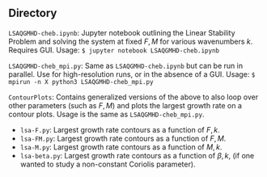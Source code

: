 ## Directory

`LSAQGMHD-cheb.ipynb`: Jupyter notebook outlining the Linear Stability Problem and solving the system at fixed $F,M$ for various wavenumbers $k$. Requires GUI. Usage: `$ jupyter notebook LSAQGMHD-cheb.ipynb`

`LSAQGMHD-cheb_mpi.py`: Same as `LSAQGMHD-cheb.ipynb` but can be run in parallel. Use for high-resolution runs, or in the absence of a GUI. Usage: `$ mpirun -n X python3 LSAQGMHD-cheb_mpi.py`

`ContourPlots`: Contains generalized versions of the above to also loop over other parameters (such as $F,M$) and plots the largest growth rate on a contour plots. Usage is the same as `LSAQGMHD-cheb_mpi.py`.
- `lsa-F.py`: Largest growth rate contours as a function of $F,k$.
- `lsa-FM.py`: Largest growth rate contours as a function of $F,M$.
- `lsa-M.py`: Largest growth rate contours as a function of $M,k$.
- `lsa-beta.py`: Largest growth rate contours as a function of $\beta,k$, (if one wanted to study a non-constant Coriolis parameter).
